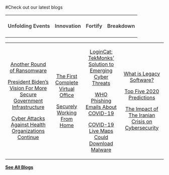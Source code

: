 #Check out our latest blogs

|   |   |   |   |
|:----------:|:----------:|:----------:|:----------:|
|<h4 style="color:#444">Unfolding Events</h4> | <h4 style="color:#444">Innovation</h4> | <h4 style="color:#444">Fortify</h4> | <h4 style="color:#444">Breakdown</h4> |

|   |   |   |   |
|:----------:|:----------:|:----------:|:----------:|
|[<p class="blogdescription">Another Round of Ransomware</p>]({{#makeLink}}./blogarticle.html?blogs_path=./blogs.md/2021-06-14.md&menu_path=/{{/makeLink}})[<p class="blogdescription">President Biden’s Vision For More Secure Government Infrastructure</p>]({{#makeLink}}./blogarticle.html?blogs_path=./blogs.md/2021-06-11.md&menu_path=/{{/makeLink}})[<p class="blogdescription">Cyber Attacks Against Health Organizations Continue</p>]({{#makeLink}}./blogarticle.html?blogs_path=./blogs.md/2021-06-03.md&menu_path=/{{/makeLink}}) | [<p class="blogdescription">The First Complete Virtual Office</p>]({{#makeLink}}./blogarticle.html?blogs_path=./blogs.md/cybersecurity.md/2020-04-09.md&menu_path=/{{/makeLink}})[<p class="blogdescription">Securely Working From Home</p>]({{#makeLink}}./blogarticle.html?blogs_path=./blogs.md/cybersecurity.md/2020-03-24.md&menu_path=/{{/makeLink}}) | [<p class="blogdescription">LoginCat: TekMonks’ Solution to Emerging Cyber Threats</p>]({{#makeLink}}./blogarticle.html?blogs_path=./blogs.md/2021-06-21.md&menu_path=/{{/makeLink}}) [<p class="blogdescription">WHO Phishing Emails About COVID-19</p>]({{#makeLink}}./blogarticle.html?blogs_path=./blogs.md/cybersecurity.md/2020-03-24.md&menu_path=/{{/makeLink}}) [<p class="blogdescription">COVID-19 Live Maps Could Download Malware</p>]({{#makeLink}}./blogarticle.html?blogs_path=./blogs.md/cybersecurity.md/2020-04-16.md&menu_path=/{{/makeLink}}) | [<p class="blogdescription">What is Legacy Software?</p>]({{#makeLink}}./blogarticle.html?blogs_path=./blogs.md/2021-05-31.md&menu_path=/{{/makeLink}})[<p class="blogdescription">Top Five 2020 Predictions</p>]({{#makeLink}}./blogarticle.html?blogs_path=./blogs.md/2020-01-07.md&menu_path=/{{/makeLink}})[<p class="blogdescription">The Impact of The Iranian Crisis on Cybersecurity</p>]({{#makeLink}}./blogarticle.html?blogs_path=./blogs.md/cybersecurity.md/2020-02-18.md&menu_path=/{{/makeLink}})  |


[**See All Blogs**]({{#makeLink}}./mainblog.html?blogs_path=blogpages/mainblog&menu_path=/{{/makeLink}})